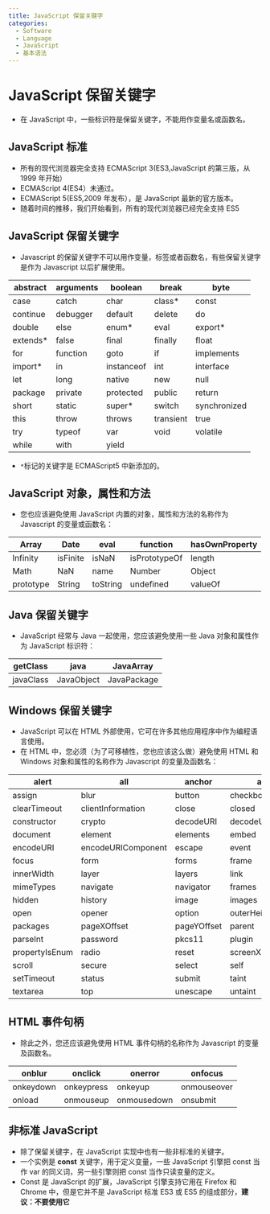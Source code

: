 ```yaml
---
title: JavaScript 保留关键字
categories:
  - Software
  - Language
  - JavaScript
  - 基本语法
---
```

# JavaScript 保留关键字

- 在 JavaScript 中，一些标识符是保留关键字，不能用作变量名或函数名。

## JavaScript 标准

- 所有的现代浏览器完全支持 ECMAScript 3(ES3,JavaScript 的第三版，从 1999 年开始）
- ECMAScript 4(ES4）未通过。
- ECMAScript 5(ES5,2009 年发布），是 JavaScript 最新的官方版本。
- 随着时间的推移，我们开始看到，所有的现代浏览器已经完全支持 ES5

## JavaScript 保留关键字

- Javascript 的保留关键字不可以用作变量，标签或者函数名，有些保留关键字是作为 Javascript 以后扩展使用。

| abstract | arguments | boolean    | break     | byte         |
| -------- | --------- | ---------- | --------- | ------------ |
| case     | catch     | char       | class*    | const        |
| continue | debugger  | default    | delete    | do           |
| double   | else      | enum*      | eval      | export*      |
| extends* | false     | final      | finally   | float        |
| for      | function  | goto       | if        | implements   |
| import*  | in        | instanceof | int       | interface    |
| let      | long      | native     | new       | null         |
| package  | private   | protected  | public    | return       |
| short    | static    | super*     | switch    | synchronized |
| this     | throw     | throws     | transient | true         |
| try      | typeof    | var        | void      | volatile     |
| while    | with      | yield      |           |              |

- `*`标记的关键字是 ECMAScript5 中新添加的。

## JavaScript 对象，属性和方法

- 您也应该避免使用 JavaScript 内置的对象，属性和方法的名称作为 Javascript 的变量或函数名：

| Array     | Date     | eval     | function      | hasOwnProperty |
| --------- | -------- | -------- | ------------- | -------------- |
| Infinity  | isFinite | isNaN    | isPrototypeOf | length         |
| Math      | NaN      | name     | Number        | Object         |
| prototype | String   | toString | undefined     | valueOf        |

## Java 保留关键字

- JavaScript 经常与 Java 一起使用，您应该避免使用一些 Java 对象和属性作为 JavaScript 标识符：

| getClass  | java       | JavaArray   |
| --------- | ---------- | ----------- |
| javaClass | JavaObject | JavaPackage |

## Windows 保留关键字

- JavaScript 可以在 HTML 外部使用，它可在许多其他应用程序中作为编程语言使用。
- 在 HTML 中，您必须（为了可移植性，您也应该这么做）避免使用 HTML 和 Windows 对象和属性的名称作为 Javascript 的变量及函数名：

| alert          | all                | anchor      | anchors            | area               |
| -------------- | ------------------ | ----------- | ------------------ | ------------------ |
| assign         | blur               | button      | checkbox           | clearInterval      |
| clearTimeout   | clientInformation  | close       | closed             | confirm            |
| constructor    | crypto             | decodeURI   | decodeURIComponent | defaultStatus      |
| document       | element            | elements    | embed              | embeds             |
| encodeURI      | encodeURIComponent | escape      | event              | fileUpload         |
| focus          | form               | forms       | frame              | innerHeight        |
| innerWidth     | layer              | layers      | link               | location           |
| mimeTypes      | navigate           | navigator   | frames             | frameRate          |
| hidden         | history            | image       | images             | offscreenBuffering |
| open           | opener             | option      | outerHeight        | outerWidth         |
| packages       | pageXOffset        | pageYOffset | parent             | parseFloat         |
| parseInt       | password           | pkcs11      | plugin             | prompt             |
| propertyIsEnum | radio              | reset       | screenX            | screenY            |
| scroll         | secure             | select      | self               | setInterval        |
| setTimeout     | status             | submit      | taint              | text               |
| textarea       | top                | unescape    | untaint            | window             |

## HTML 事件句柄

- 除此之外，您还应该避免使用 HTML 事件句柄的名称作为 Javascript 的变量及函数名。

| onblur    | onclick    | onerror     | onfocus     |
| --------- | ---------- | ----------- | ----------- |
| onkeydown | onkeypress | onkeyup     | onmouseover |
| onload    | onmouseup  | onmousedown | onsubmit    |

## 非标准 JavaScript

- 除了保留关键字，在 JavaScript 实现中也有一些非标准的关键字。
- 一个实例是 **const** 关键字，用于定义变量，一些 JavaScript 引擎把 const 当作 var 的同义词，另一些引擎则把 const 当作只读变量的定义。
- Const 是 JavaScript 的扩展，JavaScript 引擎支持它用在 Firefox 和 Chrome 中，但是它并不是 JavaScript 标准 ES3 或 ES5 的组成部分，**建议：不要使用它**